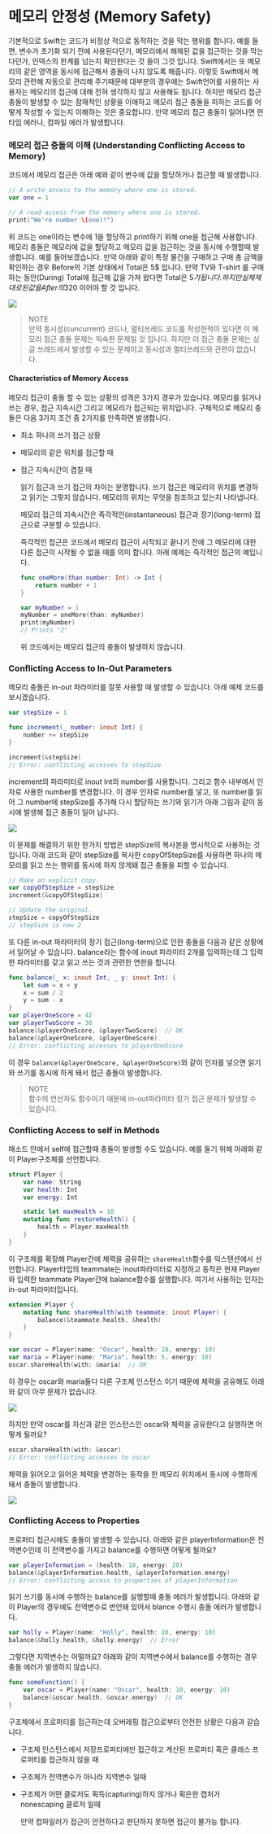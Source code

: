 # 메모리 안정성 \(Memory Safety\)

기본적으로 Swift는 코드가 비정상 적으로 동작하는 것을 막는 행위를 합니다. 예를 들면, 변수가 초기화 되기 전에 사용된다던가, 메모리에서 해제된 값을 접근하는 것을 막는 다던가, 인덱스의 한계를 넘는지 확인한다는 것 들이 그것 입니다. Swift에서는 또 메모리의 같은 영역을 동시에 접근해서 충돌이 나지 않도록 해줍니다. 이렇듯 Swift에서 메모리 관련해 자동으로 관리해 주기때문에 대부분의 경우에는 Swift언어를 사용하는 사용자는 메모리의 접근에 대해 전혀 생각하지 않고 사용해도 됩니다. 하지만 메모리 접근 충돌이 발생할 수 있는 잠재적인 상황을 이애하고 메모리 접근 충돌을 피하는 코드를 어떻게 작성할 수 있는지 이해하는 것은 중요합니다. 만약 메모리 접근 충돌이 일어나면 런타임 에러나, 컴파일 에러가 발생합니다.

### 메모리 접근 충돌의 이해 \(Understanding Conflicting Access to Memory\)

코드에서 메모리 접근은 아래 예와 같이 변수에 값을 할당하거나 접근할 때 발생합니다.

```swift
// A write access to the memory where one is stored.
var one = 1

// A read access from the memory where one is stored.
print("We're number \(one)!")
```

위 코드는 one이라는 변수에 1을 할당하고 print하기 위해 one을 접근해 사용합니다. 메모리 충돌은 메모리에 값을 할당하고 메모리 값을 접근하는 것을 동시에 수행할때 발생합니다. 예를 들어보겠습니다. 만약 아래와 같이 특정 물건을 구매하고 구매 총 금액을 확인하는 경우 Before의 기본 상태에서 Total은 5$ 입니다. 만약 TV와 T-shirt 를 구매하는 동안\(During\) Total에 접근해 값을 가져 왔다면 Total은 5$가 됩니다. 하지만 실제 제대로 된 값을 After의 320$ 이어야 할 것 입니다.

![](.gitbook/assets/memory_shopping_2x.png)

> NOTE   
> 만약 동시성\(cuncurrent\) 코드나, 멀티쓰레드 코드를 작성한적이 있다면 이 메모리 접근 충돌 문제는 익숙한 문제일 것 입니다. 하지만 이 접근 충돌 문제는 싱글 쓰레드에서 발생할 수 있는 문제이고 동시성과 멀티쓰레드와 관련이 없습니다.

#### Characteristics of Memory Access

메모리 접근이 충돌 할 수 있는 상황의 성격은 3가지 경우가 있습니다. 메모리를 읽거나 쓰는 경우, 접근 지속시간 그리고 메모리가 접근되는 위치입니다. 구체적으로 메모리 충돌은 다음 3가지 조건 중 2가지를 만족하면 발생합니다.

* 최소 하나의 쓰기 접근 상황
* 메모리의 같은 위치를 접근할 때
* 접근 지속시간이 겹칠 때

  읽기 접근과 쓰기 접근의 차이는 분명합니다. 쓰기 접근은 메모리의 위치를 변경하고 읽기는 그렇지 않습니다. 메모리의 위치는 무엇을 참조하고 있는지 나타냅니다.

  메모리 접근의 지속시간은 즉각적인\(instantaneous\) 접근과 장기\(long-term\) 접근으로 구분할 수 있습니다. 

  즉각적인 접근은 코드에서 메모리 접근이 시작되고 끝나기 전에 그 메모리에 대한 다른 접근이 시작될 수 없을 때를 의미 합니다. 아래 예제는 즉각적인 접근의 예입니다.



  ```swift
  func oneMore(than number: Int) -> Int {
      return number + 1
  }

  var myNumber = 1
  myNumber = oneMore(than: myNumber)
  print(myNumber)
  // Prints "2"
  ```

  위 코드에서는 메모리 접근의 충돌이 발생하지 않습니다.

### Conflicting Access to In-Out Parameters

메모리 충돌은 in-out 파라미터를 잘못 사용할 때 발생할 수 있습니다. 아래 예제 코드를 보시겠습니다.

```swift
var stepSize = 1

func increment(_ number: inout Int) {
    number += stepSize
}

increment(&stepSize)
// Error: conflicting accesses to stepSize
```

increment의 파라미터로 inout Int의 number를 사용합니다. 그리고 함수 내부에서 인자로 사용한 number를 변경합니다. 이 경우 인자로 number를 넣고, 또 number를 읽어 그 number에 stepSize를 추가해 다시 할당하는 쓰기와 읽기가 아래 그림과 같이 동시에 발생해 접근 충돌이 일어 납니다.

![](.gitbook/assets/memory_increment_2x.png)

이 문제를 해결하기 위한 한가지 방법은 stepSize의 복사본을 명시적으로 사용하는 것입니다. 아래 코드와 같이 stepSize를 복사한 copyOfStepSize를 사용하면 하나의 메모리를 읽고 쓰는 행위를 동시에 하지 않게돼 접근 충돌을 피할 수 있습니다.

```swift
// Make an explicit copy.
var copyOfStepSize = stepSize
increment(&copyOfStepSize)

// Update the original.
stepSize = copyOfStepSize
// stepSize is now 2
```

또 다른 in-out 파라미터의 장기 접근\(long-term\)으로 인한 충돌을 다음과 같은 상황에서 일어날 수 있습니다. balance라는 함수에 inout 파라미터 2개를 입력하는데 그 입력한 파라미터를 갖고 읽고 쓰는 것과 관련한 연한을 합니다.

```swift
func balance(_ x: inout Int, _ y: inout Int) {
    let sum = x + y
    x = sum / 2
    y = sum - x
}
var playerOneScore = 42
var playerTwoScore = 30
balance(&playerOneScore, &playerTwoScore)  // OK
balance(&playerOneScore, &playerOneScore)
// Error: conflicting accesses to playerOneScore
```

이 경우 `balance(&playerOneScore, &playerOneScore)`와 같이 인자를 넣으면 읽기와 쓰기를 동시에 하게 돼서 접근 충돌이 발생합니다.

> NOTE   
> 함수의 연산자도 함수이기 때문에 in-out파라미터 장기 접근 문제가 발생할 수 있습니다.

### Conflicting Access to self in Methods

매소드 안에서 self에 접근할때 충돌이 발생할 수도 있습니다. 예를 들기 위해 아래와 같이 Player구조체를 선언합니다.

```swift
struct Player {
    var name: String
    var health: Int
    var energy: Int

    static let maxHealth = 10
    mutating func restoreHealth() {
        health = Player.maxHealth
    }
}
```

이 구조체를 확장해 Player간에 체력을 공유하는 `shareHealth`함수를 익스텐션에서 선언합니다. Player타입의 teammate는 inout파라미터로 지정하고 동작은 현재 Player와 입력한 teammate Player간에 balance함수를 실행합니다. 여기서 사용하는 인자는 in-out 파라미터입니다.

```swift
extension Player {
    mutating func shareHealth(with teammate: inout Player) {
        balance(&teammate.health, &health)
    }
}

var oscar = Player(name: "Oscar", health: 10, energy: 10)
var maria = Player(name: "Maria", health: 5, energy: 10)
oscar.shareHealth(with: &maria)  // OK
```

이 경우는 oscar와 maria둘다 다른 구조체 인스턴스 이기 때문에 체력을 공유해도 아래와 같이 아무 문제가 없습니다.

![](.gitbook/assets/memory_share_health_maria_2x.png)

하지만 만약 oscar를 자신과 같은 인스턴스인 oscar와 체력을 공유한다고 실행하면 어떻게 될까요?

```swift
oscar.shareHealth(with: &oscar)
// Error: conflicting accesses to oscar
```

체력을 읽어오고 읽어온 체력을 변경하는 동작을 한 메모리 위치에서 동시에 수행하게 돼서 충돌이 발생합니다.

![](.gitbook/assets/memory_share_health_oscar_2x.png)

### Conflicting Access to Properties

프로퍼티 접근시에도 충돌이 발생할 수 있습니다. 아래와 같은 playerInformation은 전역변수인데 이 전역변수를 가지고 balance를 수행하면 어떻게 될까요?

```swift
var playerInformation = (health: 10, energy: 20)
balance(&playerInformation.health, &playerInformation.energy)
// Error: conflicting access to properties of playerInformation
```

읽기 쓰기를 동시에 수행하는 balance를 실행할때 충돌 에러가 발생합니다. 아래와 같이 Player의 경우에도 전역변수로 번언돼 있어서 blance 수행시 충돌 에러가 발생합니다.

```swift
var holly = Player(name: "Holly", health: 10, energy: 10)
balance(&holly.health, &holly.energy)  // Error
```

그렇다면 지역변수는 어떨까요? 아래와 같이 지역변수에서 balance를 수행하는 경우 충돌 에러가 발생하지 않습니다.

```swift
func someFunction() {
    var oscar = Player(name: "Oscar", health: 10, energy: 10)
    balance(&oscar.health, &oscar.energy)  // OK
}
```

구조체에서 프로퍼티를 접근하는데 오버레핑 접근으로부터 안전한 상황은 다음과 같습니다.

* 구조체 인스턴스에서 저장프로퍼티에만 접근하고 계산된 프로퍼티 혹은 클래스 프로퍼티를 접근하지 않을 때
* 구조체가 전역변수가 아니라 지역변수 일때
* 구조체가 어떤 클로저도 획득\(capturing\)하지 않거나 획은한 캡처가 nonescaping 클로저 일때

  만약 컴파일러가 접근이 안전하다고 판단하지 못하면 접근이 불가능 합니다.



